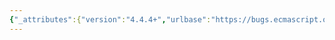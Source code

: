 ```yaml
---
{"_attributes":{"version":"4.4.4+","urlbase":"https://bugs.ecmascript.org/","maintainer":"dherman@mozilla.com"},"bug":{"bug_id":2709,"creation_ts":"2014-04-20 13:50:00 -0700","short_desc":"8.1.1.1.6 GetBindingValue: Throw ReferenceError on access to uninitialized binding","delta_ts":"2014-05-06 15:09:55 -0700","product":"Draft for 6th Edition","component":"technical issue","version":"Rev 23: April 5, 2014 Draft","rep_platform":"All","op_sys":"All","bug_status":"RESOLVED","resolution":"FIXED","priority":"Normal","bug_severity":"normal","everconfirmed":true,"reporter":{"uid":"andrebargull","name":"André Bargull"},"assigned_to":{"uid":"allen","name":"Allen Wirfs-Brock"},"cc":"waldron.rick","long_desc":[{"commentid":7864,"comment_count":0,"who":{"uid":"andrebargull","name":"André Bargull"},"bug_when":"2014-04-20 13:50:41 -0700","thetext":"8.1.1.1.6 GetBindingValue(N,S), step 3a\n\nAccording to rwaldron, access on uninitialized is supposed to throw a ReferenceError regardless of the strict mode setting."},{"commentid":7865,"comment_count":1,"who":{"uid":"waldron.rick","name":"Rick Waldron"},"bug_when":"2014-04-20 13:58:03 -0700","thetext":"For context: https://github.com/nzakas/understandinges6/issues/51#issuecomment-40899532"},{"commentid":7877,"comment_count":2,"who":{"uid":"allen","name":"Allen Wirfs-Brock"},"bug_when":"2014-04-22 10:19:02 -0700","thetext":"fixed in rev24 editor's draft\n\ngetting the value of an unitialized binding is now always a Reference error, regardless of the setting of the S argument.  This is necessary to make TDZs work correctly.\n\nThis is not a breaking change from ES5 be cause in ES5 all newly created bindings were immediately initialized."},{"commentid":8156,"comment_count":3,"who":{"uid":"allen","name":"Allen Wirfs-Brock"},"bug_when":"2014-05-06 15:09:55 -0700","thetext":"fixed in rev24"}]}}
---
```


